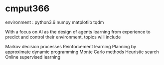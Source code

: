 # cmput366

environment : python3.6 numpy matplotlib tqdm

With a focus on AI as the design of agents learning from experience to predict and control their environment, topics will include

Markov decision processes
Reinforcement learning
Planning by approximate dynamic programming
Monte Carlo methods
Heuristic search
Online supervised learning
